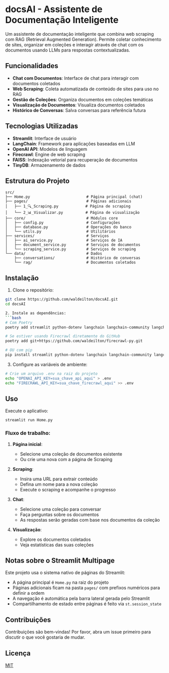# docsAI - Assistente de Documentação Inteligente

Um assistente de documentação inteligente que combina web scraping com RAG (Retrieval Augmented Generation). Permite coletar conhecimento de sites, organizar em coleções e interagir através de chat com os documentos usando LLMs para respostas contextualizadas.

## Funcionalidades

- **Chat com Documentos**: Interface de chat para interagir com documentos coletados
- **Web Scraping**: Coleta automatizada de conteúdo de sites para uso no RAG
- **Gestão de Coleções**: Organiza documentos em coleções temáticas
- **Visualização de Documentos**: Visualiza documentos coletados
- **Histórico de Conversas**: Salva conversas para referência futura

## Tecnologias Utilizadas

- **Streamlit**: Interface de usuário
- **LangChain**: Framework para aplicações baseadas em LLM
- **OpenAI API**: Modelos de linguagem
- **Firecrawl**: Engine de web scraping
- **FAISS**: Indexação vetorial para recuperação de documentos
- **TinyDB**: Armazenamento de dados

## Estrutura do Projeto

```
src/
├── Home.py                         # Página principal (chat)
├── pages/                          # Páginas adicionais
│   ├── 1_🔍_Scraping.py            # Página de scraping
│   └── 2_📊_Visualizar.py          # Página de visualização
├── core/                           # Módulos core
│   ├── config.py                   # Configurações
│   ├── database.py                 # Operações do banco
│   └── utils.py                    # Utilitários
├── services/                       # Serviços
│   ├── ai_service.py               # Serviços de IA
│   ├── document_service.py         # Serviços de documentos
│   └── scraping_service.py         # Serviços de scraping
└── data/                           # Dados
    ├── conversations/              # Histórico de conversas
    └── rag/                        # Documentos coletados
```

## Instalação

1. Clone o repositório:
```bash
git clone https://github.com/waldeilton/docsAI.git
cd docsAI

2. Instale as dependências:
```bash
# Com Poetry
poetry add streamlit python-dotenv langchain langchain-community langchain-openai faiss-cpu openai streamlit-js-eval tinydb requests unstructured markdown

# Se estiver usando Firecrawl diretamente do GitHub
poetry add git+https://github.com/waldeilton/firecrawl-py.git

# OU com pip
pip install streamlit python-dotenv langchain langchain-community langchain-openai faiss-cpu openai streamlit-js-eval tinydb requests unstructured markdown
```

3. Configure as variáveis de ambiente:
```bash
# Crie um arquivo .env na raiz do projeto
echo "OPENAI_API_KEY=sua_chave_api_aqui" > .env
echo "FIRECRAWL_API_KEY=sua_chave_firecrawl_aqui" >> .env
```

## Uso

Execute o aplicativo:
```bash
streamlit run Home.py
```

### Fluxo de trabalho:

1. **Página inicial**:
   - Selecione uma coleção de documentos existente
   - Ou crie uma nova com a página de Scraping

2. **Scraping**:
   - Insira uma URL para extrair conteúdo
   - Defina um nome para a nova coleção
   - Execute o scraping e acompanhe o progresso

3. **Chat**:
   - Selecione uma coleção para conversar
   - Faça perguntas sobre os documentos 
   - As respostas serão geradas com base nos documentos da coleção

4. **Visualização**:
   - Explore os documentos coletados
   - Veja estatísticas das suas coleções

## Notas sobre o Streamlit Multipage

Este projeto usa o sistema nativo de páginas do Streamlit:

- A página principal é `Home.py` na raiz do projeto
- Páginas adicionais ficam na pasta `pages/` com prefixos numéricos para definir a ordem
- A navegação é automática pela barra lateral gerada pelo Streamlit
- Compartilhamento de estado entre páginas é feito via `st.session_state`

## Contribuições

Contribuições são bem-vindas! Por favor, abra um issue primeiro para discutir o que você gostaria de mudar.

## Licença

[MIT](LICENSE)